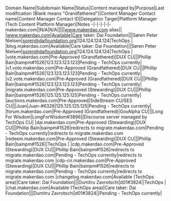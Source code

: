Domain Name|Subdomain Name|Status|Content managed by|Purpose|Last modification
(Blank means "Grandfathered")|Content Manager Contact name|Content Manager Contact ID|Delegation Target|Platform Manager (Tech Content Platform Manager)|Notes
-|-|-|-|-|-
makerdao.com||N/A|N/A|||||www.makerdao.com alias||
|www.makerdao.com|Available|Care taker: Dai Foundation|||Søren Peter Nielsen|soren@daifoundation.org|124.124.124.124|TechOps |
|blog.makerdao.com|Available|Care taker: Dai Foundation|||Søren Peter Nielsen|soren@daifoundation.org|124.124.124.124|TechOps |
|vote.makerdao.com|Pre-Approved (Grandfathered)|DUX CU|||Phillip Bain|bainpm#1526|123.123.123.123|Pending - TechOps currently|
|v1.vote.makerdao.com|Pre-Approved (Grandfathered)|DUX CU|||Phillip Bain|bainpm#1526|123.123.123.123|Pending - TechOps currently|
|v2.vote.makerdao.com|Pre-Approved (Grandfathered)|DUX CU|||Phillip Bain|bainpm#1526|123.123.123.123|Pending - TechOps currently|
|migrate.makerdao.com|Pre-Approved (Stewarding)|DUX CU|||Phillip Bain|bainpm#1526|125.125.125.125|Pending - TechOps currently|
|auctions.makerdao.com|Pre-Approved|SideStream CU/SES CU|||Juan|Juan-#6328|125.125.125.125|Pending - TechOps currently|
|forum.makerdao.com|Pre-Approved (Grandfathered)|GovAlpha CU|||Long For Wisdom|LongForWisdom#3896||Discourse server managed by TechOps CU|
|dai.makerdao.com|Pre-Approved (Stewarding)|DUX CU|||Phillip Bain|bainpm#1526|redirects to migrate.makerdao.com|Pending - TechOps currently|redirects to migrate.makerdao.com
|redeem.makerdao.com|Pre-Approved (Stewarding)|DUX CU|||Phillip Bain|bainpm#1526||TechOps |
|cdp.makerdao.com|Pre-Approved (Stewarding)|DUX CU|||Phillip Bain|bainpm#1526|redirects to migrate.makerdao.com|Pending - TechOps currently|redirects to migrate.makerdao.com
|cdp-cn.makerdao.com|Pre-Approved (Stewarding)|DUX CU|||Phillip Bain|bainpm#1526|redirects to migrate.makerdao.com|Pending - TechOps currently|redirects to migrate.makerdao.com
|changelog.makerdao.com|Available (TechOps area)|Care taker: Dai Foundation|||Dumitru Zavrotschi|d01#3824||TechOps |
|chat.makerdao.com|Available (TechOps area)|Care taker: Dai Foundation|||Dumitru Zavrotschi|d01#3824||Pending - TechOps currently|